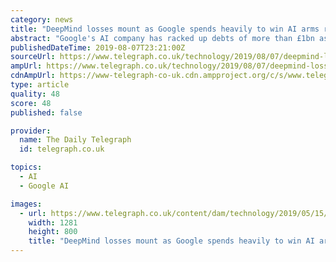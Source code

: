 ```yaml
---
category: news
title: "DeepMind losses mount as Google spends heavily to win AI arms race"
abstract: "Google's AI company has racked up debts of more than £1bn as it fights for preeminence in artificial intelligence research and development. DeepMind's spending has risen as parent company Alphabet, which also owns Google, hires top academics ..."
publishedDateTime: 2019-08-07T23:21:00Z
sourceUrl: https://www.telegraph.co.uk/technology/2019/08/07/deepmind-losses-mount-google-spends-heavily-win-ai-arms-race/
ampUrl: https://www.telegraph.co.uk/technology/2019/08/07/deepmind-losses-mount-google-spends-heavily-win-ai-arms-race/amp/
cdnAmpUrl: https://www-telegraph-co-uk.cdn.ampproject.org/c/s/www.telegraph.co.uk/technology/2019/08/07/deepmind-losses-mount-google-spends-heavily-win-ai-arms-race/amp/
type: article
quality: 48
score: 48
published: false

provider:
  name: The Daily Telegraph
  id: telegraph.co.uk

topics:
  - AI
  - Google AI

images:
  - url: https://www.telegraph.co.uk/content/dam/technology/2019/05/15/TELEMMGLPICT000154090603-xlarge_trans_NvBQzQNjv4BqpVlberWd9EgFPZtcLiMQfyf2A9a6I9YchsjMeADBa08.jpeg
    width: 1281
    height: 800
    title: "DeepMind losses mount as Google spends heavily to win AI arms race"
---
```

